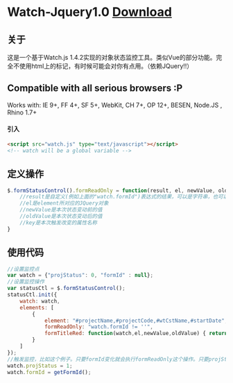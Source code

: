 # Watch-Jquery1.0 [Download](https://github.com/tmkddskf/Watch-Jquery/master/src/watch.js)

## 关于

这是一个基于Watch.js 1.4.2实现的对象状态监控工具。类似Vue的部分功能。完全不使用html上的标记，有时候可能会对你有点用。（依赖JQuery!!）

## Compatible with all serious browsers :P
Works with: IE 9+, FF 4+, SF 5+, WebKit, CH 7+, OP 12+, BESEN, Node.JS , Rhino 1.7+

#### 引入
```html
<script src="watch.js" type="text/javascript"></script>
<!-- watch will be a global variable -->
```

## 定义操作

```javascript
$.formStatusControl().formReadOnly = function(result, el, newValue, oldValue, key) {
	//result是自定义(例如上面的"watch.formId")表达式的结果，可以是字符串，也可以是一个函数。
	//el是element所对应的JQuery对象
	//newValue是本次状态变动前的值
	//oldValue是本次状态变动后的值
	//key是本次触发改变的属性名称
}
```

## 使用代码

```javascript
//设置监控点
var watch = {"projStatus": 0, "formId" : null};
//设置监控操作
var statusCtl = $.formStatusControl();
statusCtl.init({
    watch: watch,
    elements: [
        {
            element: "#projectName,#projectCode,#wtCstName,#startDate",
            formReadOnly: "watch.formId != ''",
            formTitleRed: function(watch,el,newValue,oldValue) { return watch.projStatus != 1; }
        }
    ]
});
//触发监控，比如这个例子。只要formId变化就会执行formReadOnly这个操作。只要projStatus变化就会执行formTitleRed这个操作
watch.projStatus = 1;
watch.formId = getFormId();
```
